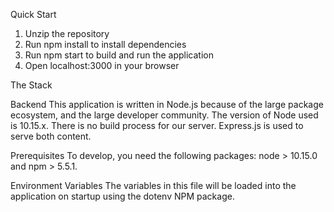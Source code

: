 Quick Start

1. Unzip the repository
2. Run npm install to install dependencies
3. Run npm start to build and run the application
4. Open localhost:3000 in your browser

The Stack

Backend
This application is written in Node.js because of the large package ecosystem, and the large developer community. The version of Node used is 10.15.x. There is no build process for our server. Express.js is used to serve both content. 

Prerequisites
To develop, you need the following packages:
node > 10.15.0 and npm > 5.5.1.

Environment Variables
The variables in this file will be loaded into the application on startup using the dotenv NPM package.